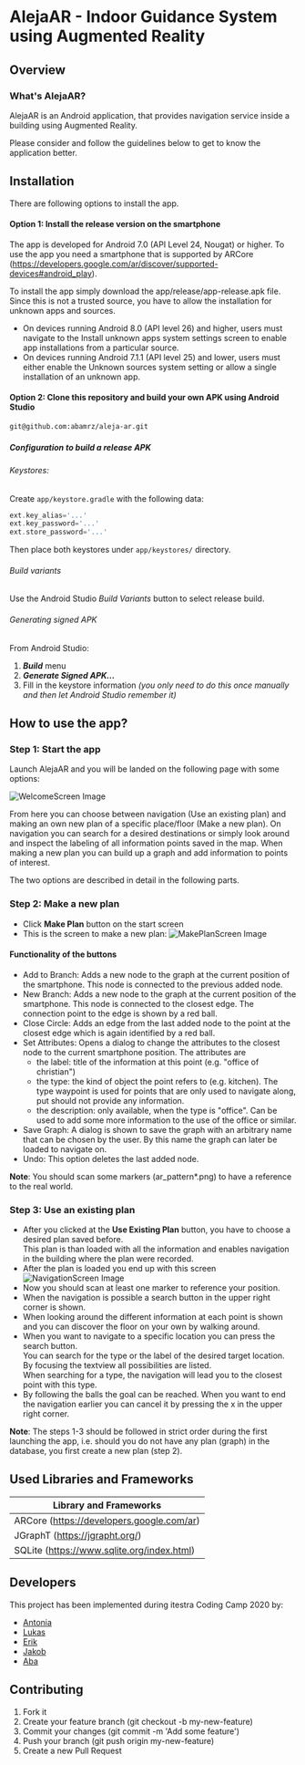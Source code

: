 # AlejaAR - Indoor Guidance System using Augmented Reality 

## Overview 

### What's AlejaAR?
AlejaAR is an Android application, that provides navigation service inside a building using Augmented Reality.

Please consider and follow the guidelines below to get to know the application better.


## Installation
There are following options to install the app.

#### Option 1: Install the release version on the smartphone
The app is developed for Android 7.0 (API Level 24, Nougat) or higher. To use the app you need a smartphone 
that is supported by ARCore (https://developers.google.com/ar/discover/supported-devices#android_play).

To install the app simply download the app/release/app-release.apk file. Since this is not a trusted source, you have to allow the installation for unknown apps and sources.
* On devices running Android 8.0 (API level 26) and higher, users must navigate to the Install unknown apps system settings screen to enable app installations from a particular source.
* On devices running Android 7.1.1 (API level 25) and lower, users must either enable the Unknown sources system setting or allow a single installation of an unknown app.

#### Option 2: Clone this repository and build your own APK using **Android Studio**

```bash
git@github.com:abamrz/aleja-ar.git
```

##### Configuration to build a release APK
###### Keystores:
Create `app/keystore.gradle` with the following data:
```gradle
ext.key_alias='...'
ext.key_password='...'
ext.store_password='...'
```
Then place both keystores under `app/keystores/` directory.


###### Build variants
Use the Android Studio *Build Variants* button to select release build.


###### Generating signed APK
From Android Studio:
1. ***Build*** menu
2. ***Generate Signed APK...***
3. Fill in the keystore information *(you only need to do this once manually and then let Android Studio remember it)*

## How to use the app? 
### Step 1: Start the app  

Launch AlejaAR and you will be landed on the following page with some options:

![WelcomeScreen Image](./welcome_screen.png)

From here you can choose between navigation (Use an existing plan) and making an own new plan of a specific place/floor (Make a new plan). 
On navigation you can search for a desired destinations or simply look around and inspect the labeling of all information points saved in the map.
When making a new plan you can build up a graph and add information to points of interest.

The two options are described in detail in the following parts.

### Step 2: Make a new plan

* Click **Make Plan** button on the start screen
* This is the screen to make a new plan:
![MakePlanScreen Image](./makeplan_screen.jpg)  

#### Functionality of the buttons
* Add to Branch: Adds a new node to the graph at the current position of the smartphone. This node is connected to the previous added node.
* New Branch: Adds a new node to the graph at the current position of the smartphone. This node is connected to the closest edge. The connection point to the edge is shown by a red ball.
* Close Circle: Adds an edge from the last added node to the point at the closest edge which is again identified by a red ball.
* Set Attributes: Opens a dialog to change the attributes to the closest node to the current smartphone position. The attributes are
    - the label: title of the information at this point (e.g. "office of christian")
    - the type: the kind of object the point refers to (e.g. kitchen). The type waypoint is used for points that are only used to navigate along, put should not provide any information.
    - the description: only available, when the type is "office". Can be used to add some more information to the use of the office or similar.
* Save Graph: A dialog is shown to save the graph with an arbitrary name that can be chosen by the user. By this name the graph can later be loaded to navigate on.
* Undo: This option deletes the last added node.

**Note**: You should scan some markers (ar_pattern*.png) to have a reference to the real world.

### Step 3: Use an existing plan

* After you clicked at the **Use Existing Plan** button, you have to choose a desired plan saved before.  
This plan is than loaded with all the information and enables navigation in the building where the plan were recorded.
* After the plan is loaded you end up with this screen
![NavigationScreen Image](./navigation_screen.jpg)  
* Now you should scan at least one marker to reference your position.
* When the navigation is possible a search button in the upper right corner is shown.
* When looking around the different information at each point is shown and you can discover the floor on your own by walking around.
* When you want to navigate to a specific location you can press the search button.  
You can search for the type or the label of the desired target location. By focusing the textview all possibilities are listed.  
When searching for a type, the navigation will lead you to the closest point with this type.
* By following the balls the goal can be reached. When you want to end the navigation earlier you can cancel it by pressing the x in the upper right corner.

**Note**: The steps 1-3 should be followed in strict order during the first launching the app, i.e. should you do not have any plan (graph) in the database, you first create a new plan (step 2).


## Used Libraries and Frameworks
Library and Frameworks                                                      |
----------------------------------------------------------------------------|
ARCore (https://developers.google.com/ar)                                   |
JGraphT (https://jgrapht.org/)                                              |
SQLite (https://www.sqlite.org/index.html)                                  |


## Developers
This project has been implemented during itestra Coding Camp 2020 by:
* [Antonia](https://github.com/antschum)
* [Lukas](https://github.com/thenxmetti)
* [Erik](https://github.com/TheStealthReporter)
* [Jakob](https://github.com/j-stoll)
* [Aba](https://github.com/abamrz) 


## Contributing

1. Fork it
2. Create your feature branch (git checkout -b my-new-feature)
3. Commit your changes (git commit -m 'Add some feature')
4. Push your branch (git push origin my-new-feature)
5. Create a new Pull Request


